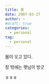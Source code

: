 ```yaml
---
title: 봄
date: 2007-03-27
author: ~
#draft: true
categories:
  - personal
tag:
  - personal
---
```




봄이 오고 있다.

창 밖에는 햇님이 방긋

ㅎㅎㅎ



 






